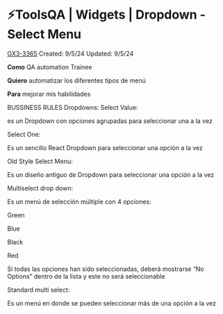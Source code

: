 # ⚡️ToolsQA | Widgets | Dropdown - Select Menu

[GX3-3365](https://upexgalaxy38.atlassian.net/browse/GX3-3365) Created: 9/5/24 Updated: 9/5/24

**Como** QA automation Trainee

**Quiero** automatizar los diferentes tipos de menú

**Para** mejorar mis habilidades

BUSSINESS RULES
Dropdowns:
Select Value:

es un Dropdown con opciones agrupadas para seleccionar una a la vez

Select One:

Es un sencillo React Dropdown para seleccionar una opción a la vez

Old Style Select Menu:

Es un diseño antiguo de Dropdown para seleccionar una opción a la vez

Multiselect drop down:

Es un menú de selección múltiple con 4 opciones:

Green

Blue

Black

Red

Si todas las opciones han sido seleccionadas, deberá mostrarse “No Options” dentro de la lista y este no será seleccionable

Standard multi select:

Es un menú en donde se pueden seleccionar más de una opción a la vez